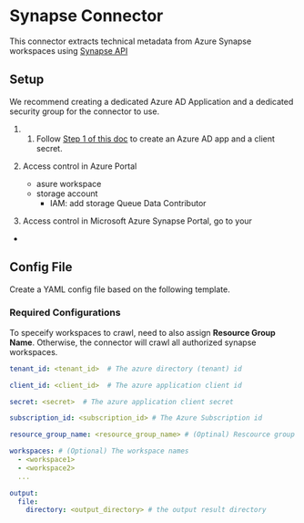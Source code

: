 # Synapse Connector

This connector extracts technical metadata from Azure Synapse workspaces using [Synapse API](https://learn.microsoft.com/en-us/rest/api/synapse/)

## Setup

We recommend creating a dedicated Azure AD Application and a dedicated security group for the connector to use.

1. 1. Follow [Step 1 of this doc](https://docs.microsoft.com/en-us/power-bi/developer/embedded/embed-service-principal#step-1---create-an-azure-ad-app) to create an Azure AD app and a client secret.


<!-- Pending to write and limit necessary permission for api -->
2. Access control in Azure Portal
   - asure workspace
   - storage account
     - IAM: add storage Queue Data Contributor

5. Access control in Microsoft Azure Synapse Portal, go to your 

  - 
## Config File

Create a YAML config file based on the following template.

### Required Configurations
To speceify workspaces to crawl, need to also assign **Resource Group Name**. Otherwise, the connector will crawl all authorized synapse workspaces. 

```yaml
tenant_id: <tenant_id>  # The azure directory (tenant) id

client_id: <client_id>  # The azure application client id

secret: <secret>  # The azure application client secret

subscription_id: <subscription_id> # The Azure Subscription id

resource_group_name: <resource_group_name> # (Optinal) Rescource group name

workspaces: # (Optional) The workspace names
  - <workspace1>
  - <workspace2>
  ...

output:
  file:
    directory: <output_directory> # the output result directory
